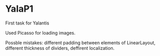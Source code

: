 # YalaP1
First task for Yalantis

Used Picasso for loading images. 

Possble mistakes: different padding between elements of LinearLayout, different thickness of dividers, deffirent localization.
